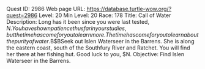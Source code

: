 Quest ID: 2986
Web page URL: https://database.turtle-wow.org/?quest=2986
Level: 20
Min Level: 20
Race: 178
Title: Call of Water
Description: Long has it been since you were last tested, $N. You have shown patience thus far in your studies, but the time has come for you to learn more. The time has come for you to learn about the purity of water.$B$BSeek out Islen Waterseer in the Barrens. She is along the eastern coast, south of the Southfury River and Ratchet. You will find her there at her fishing hut. Good luck to you, $N.
Objective: Find Islen Waterseer in the Barrens.
